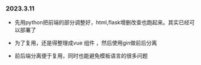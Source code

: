 



### 2023.3.11


* 先用python把前端的部分调整好，html,flask增删改查也跑起来。其实已经可以部署了

* 为了复用，还是得整理成vue 组件 ，然后使用gin做前后分离

* 前后端分离便于复用，同时也能避免模板语言的很多问题